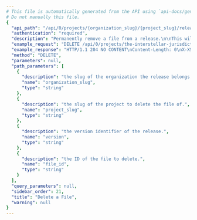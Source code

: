 ```yaml
---
# This file is automatically generated from the API using `api-docs/generate.py`
# Do not manually this file.
{
  "api_path": "/api/0/projects/{organization_slug}/{project_slug}/releases/{version}/files/{file_id}/", 
  "authentication": "required", 
  "description": "Permanently remove a file from a release.\n\nThis will also remove the physical file from storage.", 
  "example_request": "DELETE /api/0/projects/the-interstellar-jurisdiction/pump-station/releases/17642328ead24b51867165985996d04b29310337/files/1/ HTTP/1.1\nHost: sentry.io\nAuthorization: Bearer <token>", 
  "example_response": "HTTP/1.1 204 NO CONTENT\nContent-Length: 0\nX-XSS-Protection: 1; mode=block\nContent-Language: en\nX-Content-Type-Options: nosniff\nVary: Accept-Language, Cookie\nAllow: GET, PUT, DELETE, HEAD, OPTIONS\nX-Frame-Options: deny", 
  "method": "DELETE", 
  "parameters": null, 
  "path_parameters": [
    {
      "description": "the slug of the organization the release belongs to.", 
      "name": "organization_slug", 
      "type": "string"
    }, 
    {
      "description": "the slug of the project to delete the file of.", 
      "name": "project_slug", 
      "type": "string"
    }, 
    {
      "description": "the version identifier of the release.", 
      "name": "version", 
      "type": "string"
    }, 
    {
      "description": "the ID of the file to delete.", 
      "name": "file_id", 
      "type": "string"
    }
  ], 
  "query_parameters": null, 
  "sidebar_order": 21, 
  "title": "Delete a File", 
  "warning": null
}
---
```

